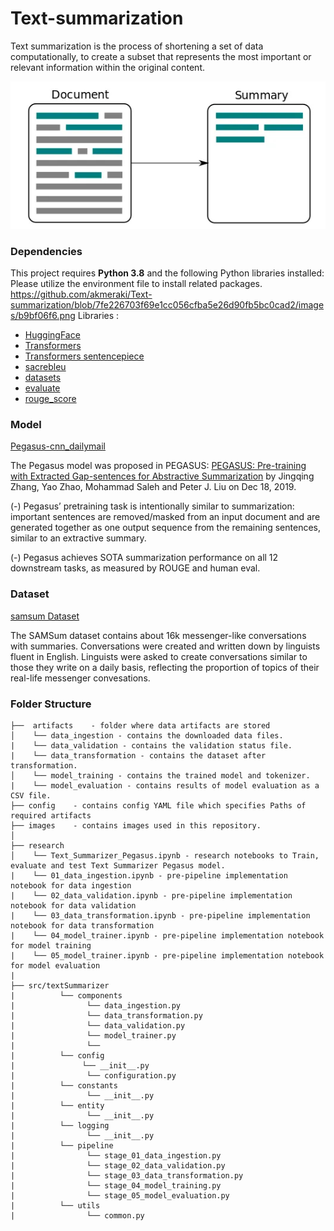 # Text-summarization

Text summarization is the process of shortening a set of data computationally, to create a subset that represents the most important or relevant information within the original content.

![Text Summarization](/images/b9bf06f6.png)

### Dependencies 

This project requires **Python 3.8** and the following Python libraries installed: Please utilize the environment file to install related packages.
https://github.com/akmeraki/Text-summarization/blob/7fe226703f69e1cc056cfba5e26d90fb5bc0cad2/images/b9bf06f6.png
Libraries : 
- [HuggingFace](https://huggingface.co/)
- [Transformers](https://huggingface.co/docs/transformers/installation)
- [Transformers sentencepiece](https://github.com/google/sentencepiece)
- [sacrebleu](https://github.com/mjpost/sacrebleu)
- [datasets](https://huggingface.co/docs/datasets/v1.15.1/tutorial.html)
- [evaluate](https://huggingface.co/docs/evaluate/index)
- [rouge_score](https://pypi.org/project/rouge-score/)

### Model 

[Pegasus-cnn_dailymail](https://huggingface.co/google/pegasus-cnn_dailymail)

The Pegasus model was proposed in PEGASUS: [PEGASUS: Pre-training with Extracted Gap-sentences for Abstractive Summarization](https://arxiv.org/pdf/1912.08777.pdf) by Jingqing Zhang, Yao Zhao, Mohammad Saleh and Peter J. Liu on Dec 18, 2019.

(-) Pegasus’ pretraining task is intentionally similar to summarization: important sentences are removed/masked from an input document and are generated together as one output sequence from the remaining sentences, similar to an extractive summary.

(-) Pegasus achieves SOTA summarization performance on all 12 downstream tasks, as measured by ROUGE and human eval.

### Dataset 
[samsum Dataset](https://huggingface.co/datasets/samsum)

The SAMSum dataset contains about 16k messenger-like conversations with summaries. Conversations were created and written down by linguists fluent in English. Linguists were asked to create conversations similar to those they write on a daily basis, reflecting the proportion of topics of their real-life messenger convesations. 

### Folder Structure 
```
├──  artifacts    - folder where data artifacts are stored 
│    └── data_ingestion - contains the downloaded data files.   
|    └── data_validation - contains the validation status file.
|    └── data_transformation - contains the dataset after transformation.
│    └── model_training - contains the trained model and tokenizer.
|    └── model_evaluation - contains results of model evaluation as a CSV file.    
├── config    - contains config YAML file which specifies Paths of required artifacts
├── images    - contains images used in this repository.
│                 
├── research
│    └── Text_Summarizer_Pegasus.ipynb - research notebooks to Train, evaluate and test Text Summarizer Pegasus model. 
|    └── 01_data_ingestion.ipynb - pre-pipeline implementation notebook for data ingestion 
|    └── 02_data_validation.ipynb - pre-pipeline implementation notebook for data validation 
|    └── 03_data_transformation.ipynb - pre-pipeline implementation notebook for data transformation 
|    └── 04_model_trainer.ipynb - pre-pipeline implementation notebook for model training 
|    └── 05_model_trainer.ipynb - pre-pipeline implementation notebook for model evaluation
|
├── src/textSummarizer
|          └── components
|                └── data_ingestion.py
|                └── data_transformation.py
|                └── data_validation.py
|                └── model_trainer.py
|                └──
|          └── config
|               └── __init__.py
|                └── configuration.py 
|          └── constants
|                └── __init__.py
|          └── entity
|                └── __init__.py
|          └── logging
|                └── __init__.py
|          └── pipeline
|                └── stage_01_data_ingestion.py
|                └── stage_02_data_validation.py
|                └── stage_03_data_transformation.py
|                └── stage_04_model_training.py
|                └── stage_05_model_evaluation.py
|          └── utils
|                └── common.py
                      